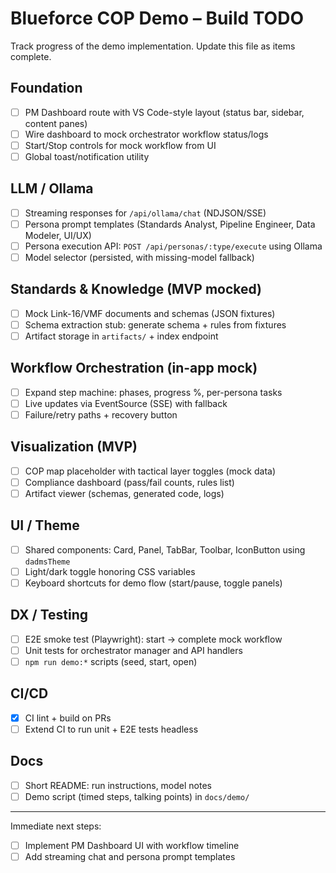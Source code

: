 # Blueforce COP Demo – Build TODO

Track progress of the demo implementation. Update this file as items complete.

## Foundation
- [ ] PM Dashboard route with VS Code-style layout (status bar, sidebar, content panes)
- [ ] Wire dashboard to mock orchestrator workflow status/logs
- [ ] Start/Stop controls for mock workflow from UI
- [ ] Global toast/notification utility

## LLM / Ollama
- [ ] Streaming responses for `/api/ollama/chat` (NDJSON/SSE)
- [ ] Persona prompt templates (Standards Analyst, Pipeline Engineer, Data Modeler, UI/UX)
- [ ] Persona execution API: `POST /api/personas/:type/execute` using Ollama
- [ ] Model selector (persisted, with missing-model fallback)

## Standards & Knowledge (MVP mocked)
- [ ] Mock Link-16/VMF documents and schemas (JSON fixtures)
- [ ] Schema extraction stub: generate schema + rules from fixtures
- [ ] Artifact storage in `artifacts/` + index endpoint

## Workflow Orchestration (in-app mock)
- [ ] Expand step machine: phases, progress %, per-persona tasks
- [ ] Live updates via EventSource (SSE) with fallback
- [ ] Failure/retry paths + recovery button

## Visualization (MVP)
- [ ] COP map placeholder with tactical layer toggles (mock data)
- [ ] Compliance dashboard (pass/fail counts, rules list)
- [ ] Artifact viewer (schemas, generated code, logs)

## UI / Theme
- [ ] Shared components: Card, Panel, TabBar, Toolbar, IconButton using `dadmsTheme`
- [ ] Light/dark toggle honoring CSS variables
- [ ] Keyboard shortcuts for demo flow (start/pause, toggle panels)

## DX / Testing
- [ ] E2E smoke test (Playwright): start → complete mock workflow
- [ ] Unit tests for orchestrator manager and API handlers
- [ ] `npm run demo:*` scripts (seed, start, open)

## CI/CD
- [x] CI lint + build on PRs
- [ ] Extend CI to run unit + E2E tests headless

## Docs
- [ ] Short README: run instructions, model notes
- [ ] Demo script (timed steps, talking points) in `docs/demo/`

---

Immediate next steps:
- [ ] Implement PM Dashboard UI with workflow timeline
- [ ] Add streaming chat and persona prompt templates
